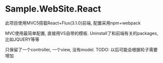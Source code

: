 # Sample.WebSite.React

此项目使用MVC5搭载React+Flux(3.1.0)前端, 配置采用npm+webpack

MVC使用最简单配置, 直接用VS自带的模板. Uninstall了和前端有关的packages, 比如JQUERY等等

只保留了一个controller, 一个view, 没有model. TODO: 以后可能会根据轮子需要增加